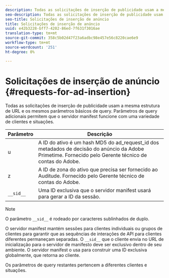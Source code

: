 ```yaml
---
description: Todas as solicitações de inserção de publicidade usam a mesma estrutura de URL e os mesmos parâmetros básicos de query. Parâmetros de query adicionais permitem que o servidor manifest funcione com uma variedade de clientes e situações.
seo-description: Todas as solicitações de inserção de publicidade usam a mesma estrutura de URL e os mesmos parâmetros básicos de query. Parâmetros de query adicionais permitem que o servidor manifest funcione com uma variedade de clientes e situações.
seo-title: Solicitações de inserção de anúncio
title: Solicitações de inserção de anúncio
uuid: e42b3228-bff7-4202-86ed-7f631f3016ae
translation-type: tm+mt
source-git-commit: 358c5b02d47f23a6adbc98e457e56c8220cae6e9
workflow-type: tm+mt
source-wordcount: '251'
ht-degree: 0%

---
```



# Solicitações de inserção de anúncio {#requests-for-ad-insertion}

Todas as solicitações de inserção de publicidade usam a mesma estrutura de URL e os mesmos parâmetros básicos de query. Parâmetros de query adicionais permitem que o servidor manifest funcione com uma variedade de clientes e situações.

| Parâmetro | Descrição |
|--- |--- |
| u | A ID do ativo é um hash MD5 do ad_request_id dos metadados de decisão do anúncio da Adobe Primetime. Fornecido pelo Gerente técnico de contas do Adobe. |
| z | A ID de zona do ativo que precisa ser fornecido ao Auditude. Fornecido pelo Gerente técnico de contas do Adobe. |
| `__sid__` | Uma ID exclusiva que o servidor manifest usará para gerar a ID da sessão. |

>[!NOTE]
>
>O parâmetro `__sid__` é rodeado por caracteres sublinhados de duplo.

O servidor manifest mantém sessões para clientes individuais ou grupos de clientes para garantir que as sequências de interações de API para clientes diferentes permaneçam separadas. O `__sid__` que o cliente envia no URL de inicialização para o servidor de manifesto deve ser exclusivo dentro de seu ambiente. O servidor manifest o usa para construir uma ID exclusiva globalmente, que retorna ao cliente.

Os parâmetros de query restantes pertencem a diferentes clientes e situações.